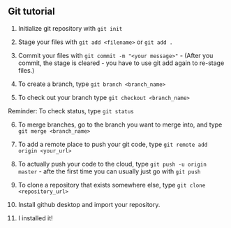 ## Git tutorial

1. Initialize git repository with `git init`

2. Stage your files with `git add <filename>` or `git add .`

3. Commit your files with `git commit -m "<your message>"` - (After you commit, the stage is cleared - you have to use git add again to re-stage files.)

4. To create a branch, type `git branch <branch_name>`

5. To check out your branch type `git checkout <branch_name>`

Reminder: To check status, type `git status`

6. To merge branches, go to the branch you want to merge into, and type `git merge <branch_name>`

7. To add a remote place to push your git code, type `git remote add origin <your_url>`

8. To actually push your code to the cloud, type `git push -u origin master` - afte the first time you can usually just go with `git push`

9. To clone a repository that exists somewhere else, type `git clone <repository_url>`

10. Install github desktop and import your repository.

11. I installed it!


